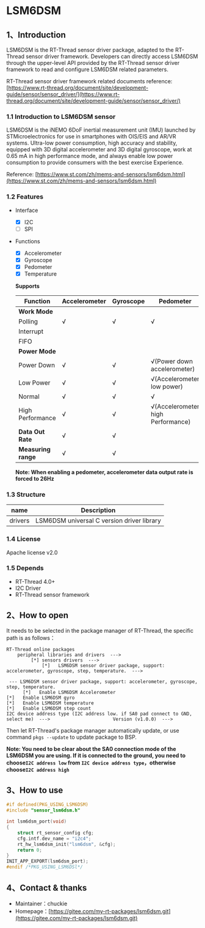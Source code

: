 # LSM6DSM

## 1、Introduction

LSM6DSM is the RT-Thread sensor driver package, adapted to the RT-Thread sensor driver framework. Developers can directly access LSM6DSM through the upper-level API provided by the RT-Thread sensor driver framework to read and configure LSM6DSM related parameters.

RT-Thread sensor driver framework related documents reference: [https://www.rt-thread.org/document/site/development-guide/sensor/sensor_driver/](https://www.rt-thread.org/document/site/development-guide/sensor/sensor_driver/)

### 1.1 Introduction to LSM6DSM sensor
LSM6DSM is the iNEMO 6DoF inertial measurement unit (IMU) launched by STMicroelectronics for use in smartphones with OIS/EIS and AR/VR systems. Ultra-low power consumption, high accuracy and stability, equipped with 3D digital accelerometer and 3D digital gyroscope, work at 0.65 mA in high performance mode, and always enable low power consumption to provide consumers with the best exercise Experience.

Reference: [https://www.st.com/zh/mems-and-sensors/lsm6dsm.html](https://www.st.com/zh/mems-and-sensors/lsm6dsm.html)

### 1.2 Features

- Interface
  - [x] I2C
  - [ ] SPI

- Functions
  - [x] Accelerometer
  - [x] Gyroscope
  - [x] Pedometer
  - [x] Temperature
  
  **Supports**

  | Function         | Accelerometer | Gyroscope | Pedometer | Temperature |
  | ---------------- | -------- | ------ | ------ | ------ |
  | **Work Mode**     |          |        |        |        |
  | Polling             | √        | √      | √      | √ |
  | Interrupt             |          |        |        |        |
  | FIFO             |          |        |        |        |
  | **Power Mode**     |          |        |        |        |
  | Power Down             | √        | √      | √(Power down accelerometer) | √(Power down accelerometer) |
  | Low Power           | √ | √ | √(Accelerometer low power) | √(Accelerometer low power) |
  | Normal             | √        | √      | √      | √ |
  | High Performance       | √        | √      | √(Accelerometer high Performance) | √(Accelerometer high Performance) |
  | **Data Out Rate** | √        | √      |  |  |
  | **Measuring range**     | √        | √      |        |        |
  
  **Note: When enabling a pedometer, accelerometer data output rate is forced to 26Hz**

### 1.3 Structure


| name | Description |
| ---- | ---- |
| drivers  | LSM6DSM universal C version driver library |


### 1.4 License

Apache license v2.0

### 1.5 Depends

- RT-Thread 4.0+
- I2C Driver
- RT-Thread sensor framework

## 2、How to open

 It needs to be selected in the package manager of RT-Thread, the specific path is as follows：

```
RT-Thread online packages
    peripheral libraries and drivers  --->
    	 [*] sensors drivers  --->
         	 [*]   LSM6DSM sensor driver package, support: accelerometer, gyroscope, step, temperature.  --->
```

```
 --- LSM6DSM sensor driver package, support: accelerometer, gyroscope, step, temperature.                   
      [*]   Enable LSM6DSM Accelerometer                                                                           [*]   Enable LSM6DSM gyro                                                                                   [*]   Enable LSM6DSM temperature                                                                             [*]   Enable LSM6DSM step count                                                                             I2C device address type (I2C address low. if SA0 pad connect to GND, select me)  --->                       Version (v1.0.0)  --->
```

Then let RT-Thread's package manager automatically update, or use command `pkgs --update` to update package to BSP.

**Note: You need to be clear about the SA0 connection mode of the LSM6DSM you are using. If it is connected to the ground, you need to choose`I2C address low` from `I2C device address type`，otherwise choose`I2C address high`**

## 3、How to use

```c
#if defined(PKG_USING_LSM6DSM)
#include "sensor_lsm6dsm.h"

int lsm6dsm_port(void)
{
    struct rt_sensor_config cfg;
    cfg.intf.dev_name = "i2c4";
    rt_hw_lsm6dsm_init("lsm6dsm", &cfg);
    return 0;
}
INIT_APP_EXPORT(lsm6dsm_port);
#endif /*PKG_USING_LSM6DSl*/
```



## 4、Contact & thanks

* Maintainer：chuckie
* Homepage：[https://gitee.com/my-rt-packages/lsm6dsm.git](https://gitee.com/my-rt-packages/lsm6dsm.git)